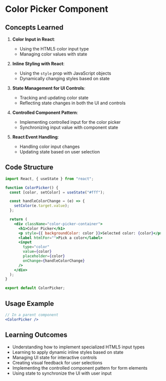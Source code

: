# Color Picker Component

## Concepts Learned

1. **Color Input in React**:

   - Using the HTML5 color input type
   - Managing color values with state

2. **Inline Styling with React**:

   - Using the `style` prop with JavaScript objects
   - Dynamically changing styles based on state

3. **State Management for UI Controls**:

   - Tracking and updating color state
   - Reflecting state changes in both the UI and controls

4. **Controlled Component Pattern**:

   - Implementing controlled input for the color picker
   - Synchronizing input value with component state

5. **React Event Handling**:
   - Handling color input changes
   - Updating state based on user selection

## Code Structure

```jsx
import React, { useState } from "react";

function ColorPicker() {
  const [color, setColor] = useState("#fff");

  const handleColorChange = (e) => {
    setColor(e.target.value);
  };

  return (
    <div className="color-picker-container">
      <h1>Color Picker</h1>
      <p style={{ backgroundColor: color }}>Selected color: {color}</p>
      <label htmlFor="">Pick a color</label>
      <input
        type="color"
        value={color}
        placeholder={color}
        onChange={handleColorChange}
      />
    </div>
  );
}

export default ColorPicker;
```

## Usage Example

```jsx
// In a parent component
<ColorPicker />
```

## Learning Outcomes

- Understanding how to implement specialized HTML5 input types
- Learning to apply dynamic inline styles based on state
- Managing UI state for interactive controls
- Creating visual feedback for user selections
- Implementing the controlled component pattern for form elements
- Using state to synchronize the UI with user input
